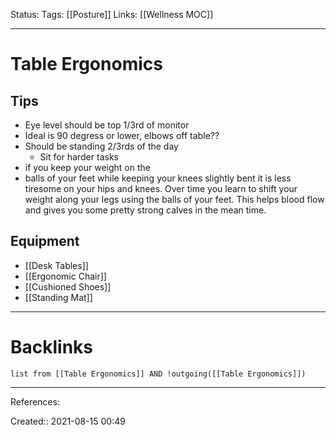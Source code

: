 Status: 
Tags: [[Posture]]
Links: [[Wellness MOC]]
___
# Table Ergonomics
## Tips
- Eye level should be top 1/3rd of monitor
- Ideal is 90 degress or lower, elbows off table??
- Should be standing 2/3rds of the day
	- Sit for harder tasks
-  if you keep your weight on the 
-  balls of your feet while keeping your knees slightly bent it is less tiresome on your hips and knees. Over time you learn to shift your weight along your legs using the balls of your feet. This helps blood flow and gives you some pretty strong calves in the mean time.
## Equipment
- [[Desk Tables]]
- [[Ergonomic Chair]]
- [[Cushioned Shoes]]
- [[Standing Mat]]
___
# Backlinks
```dataview
list from [[Table Ergonomics]] AND !outgoing([[Table Ergonomics]])
```
___
References:

Created:: 2021-08-15 00:49
